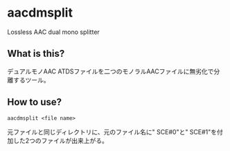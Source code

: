 # aacdmsplit
Lossless AAC dual mono splitter
## What is this?
デュアルモノAAC ATDSファイルを二つのモノラルAACファイルに無劣化で分離するツール。

## How to use?
```aacdmsplit <file name>```

元ファイルと同じディレクトリに、元のファイル名に" SCE#0"と" SCE#1"を付加した2つのファイルが出来上がる。
